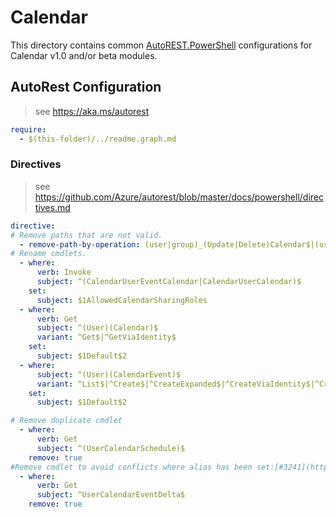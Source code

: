 # Calendar

This directory contains common [AutoREST.PowerShell](https://github.com/Azure/autorest.powershell) configurations for Calendar v1.0 and/or beta modules.

## AutoRest Configuration

> see <https://aka.ms/autorest>

``` yaml
require:
  - $(this-folder)/../readme.graph.md
```

### Directives

> see https://github.com/Azure/autorest/blob/master/docs/powershell/directives.md

``` yaml
directive:
# Remove paths that are not valid.
  - remove-path-by-operation: (user|group)_(Update|Delete)Calendar$|(user|group)..*_(Get|Create|Update|Delete)CalendarView$|(user|group).(calendar).calendarView.*$|user.calendar_(Get|Update|Delete)Event$|(user|group).(calendar).event.*$|(user|group)_.*CalendarView$|(user|group).calendarView.*$|user.calendarGroup_(Get|Update|Delete)Calendar$|user.calendarGroup.calendar.*$|(group|user).event_(Create|Update|Create)Calendar$|(user|group).event.calendar.*$|placeAsRoomList.room_(Get|Update|Delete)GraphBPrePlaceId$|placeAsRoomList.workspace_(Get|Update|Delete)GraphBPrePlaceId$|.*exceptionOccurrence.*$|.*\.instance(_|\.).*$|
# Rename cmdlets.
  - where:
      verb: Invoke
      subject: ^(CalendarUserEventCalendar|CalendarUserCalendar)$
    set:
      subject: $1AllowedCalendarSharingRoles
  - where:
      verb: Get
      subject: ^(User)(Calendar)$
      variant: ^Get$|^GetViaIdentity$
    set:
      subject: $1Default$2
  - where:
      subject: ^(User)(CalendarEvent)$
      variant: ^List$|^Create$|^CreateExpanded$|^CreateViaIdentity$|^CreateViaIdentityExpanded$
    set:
      subject: $1Default$2

# Remove duplicate cmdlet
  - where:
      verb: Get
      subject: ^(UserCalendarSchedule)$
    remove: true
#Remove cmdlet to avoid conflicts where alias has been set:[#3241](https://github.com/microsoftgraph/msgraph-sdk-powershell/issues/3241)
  - where:
      verb: Get
      subject: ^UserCalendarEventDelta$
    remove: true
```
